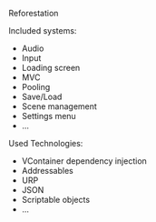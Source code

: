 Reforestation

Included systems:
* Audio
* Input
* Loading screen
* MVC
* Pooling
* Save/Load
* Scene management
* Settings menu
* ...

Used Technologies:
* VContainer dependency injection
* Addressables
* URP
* JSON
* Scriptable objects
* ...

